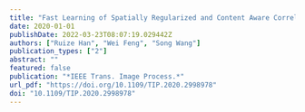 ```yaml
---
title: "Fast Learning of Spatially Regularized and Content Aware Correlation Filter for Visual Tracking"
date: 2020-01-01
publishDate: 2022-03-23T08:07:19.029442Z
authors: ["Ruize Han", "Wei Feng", "Song Wang"]
publication_types: ["2"]
abstract: ""
featured: false
publication: "*IEEE Trans. Image Process.*"
url_pdf: "https://doi.org/10.1109/TIP.2020.2998978"
doi: "10.1109/TIP.2020.2998978"
---
```


